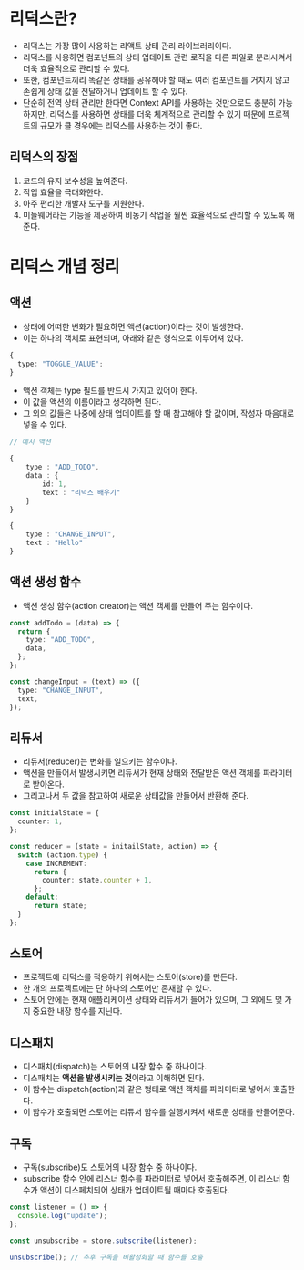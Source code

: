 # 리덕스란?

- 리덕스는 가장 많이 사용하는 리액트 상태 관리 라이브러리이다.
- 리덕스를 사용하면 컴포넌트의 상태 업데이트 관련 로직을 다른 파일로 분리시켜서 더욱 효율적으로 관리할 수 있다.
- 또한, 컴포넌트끼리 똑같은 상태를 공유해야 할 때도 여러 컴포넌트를 거치지 않고 손쉽게 상태 값을 전달하거나 업데이트 할 수 있다.
- 단순히 전역 상태 관리만 한다면 Context API를 사용하는 것만으로도 충분히 가능하지만, 리덕스를 사용하면 상태를 더욱 체계적으로 관리할 수 있기 때문에 프로젝트의 규모가 클 경우에는 리덕스를 사용하는 것이 좋다.

## 리덕스의 장점

1.  코드의 유지 보수성을 높여준다.
2.  작업 효율을 극대화한다.
3.  아주 편리한 개발자 도구를 지원한다.
4.  미들웨어라는 기능을 제공하여 비동기 작업을 훨씬 효율적으로 관리할 수 있도록 해준다.

# 리덕스 개념 정리

## 액션

- 상태에 어떠한 변화가 필요하면 액션(action)이라는 것이 발생한다.
- 이는 하나의 객체로 표현되며, 아래와 같은 형식으로 이루어져 있다.

```ts
{
  type: "TOGGLE_VALUE";
}
```

- 액션 객체는 type 필드를 반드시 가지고 있어야 한다.
- 이 값을 액션의 이름이라고 생각하면 된다.
- 그 외의 값들은 나중에 상태 업데이트를 할 때 참고해야 할 값이며, 작성자 마음대로 넣을 수 있다.

```ts
// 예시 액션

{
    type : "ADD_TODO",
    data : {
        id: 1,
        text : "리덕스 배우기"
    }
}

{
    type : "CHANGE_INPUT",
    text : "Hello"
}
```

## 액션 생성 함수

- 액션 생성 함수(action creator)는 액션 객체를 만들어 주는 함수이다.

```ts
const addTodo = (data) => {
  return {
    type: "ADD_TODO",
    data,
  };
};

const changeInput = (text) => ({
  type: "CHANGE_INPUT",
  text,
});
```

## 리듀서

- 리듀서(reducer)는 변화를 일으키는 함수이다.
- 액션을 만들어서 발생시키면 리듀서가 현재 상태와 전달받은 액션 객체를 파라미터로 받아온다.
- 그리고나서 두 값을 참고하여 새로운 상태값을 만들어서 반환해 준다.

```ts
const initialState = {
  counter: 1,
};

const reducer = (state = initailState, action) => {
  switch (action.type) {
    case INCREMENT:
      return {
        counter: state.counter + 1,
      };
    default:
      return state;
  }
};
```

## 스토어

- 프로젝트에 리덕스를 적용하기 위해서는 스토어(store)를 만든다.
- 한 개의 프로젝트에는 단 하나의 스토어만 존재할 수 있다.
- 스토어 안에는 현재 애플리케이션 상태와 리듀서가 들어가 있으며, 그 외에도 몇 가지 중요한 내장 함수를 지닌다.

## 디스패치

- 디스패치(dispatch)는 스토어의 내장 함수 중 하나이다.
- 디스패치는 **액션을 발생시키는 것**이라고 이해하면 된다.
- 이 함수는 dispatch(action)과 같은 형태로 액션 객체를 파라미터로 넣어서 호출한다.
- 이 함수가 호출되면 스토어는 리듀서 함수를 실행시켜서 새로운 상태를 만들어준다.

## 구독

- 구독(subscribe)도 스토어의 내장 함수 중 하나이다.
- subscribe 함수 안에 리스너 함수를 파라미터로 넣어서 호출해주면, 이 리스너 함수가 액션이 디스페치되어 상태가 업데이트될 때마다 호출된다.

```ts
const listener = () => {
  console.log("update");
};

const unsubscribe = store.subscribe(listener);

unsubscribe(); // 추후 구독을 비활성화할 때 함수를 호출
```
